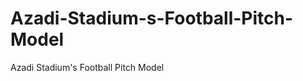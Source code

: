 Azadi-Stadium-s-Football-Pitch-Model
====================================

Azadi Stadium's Football Pitch Model
